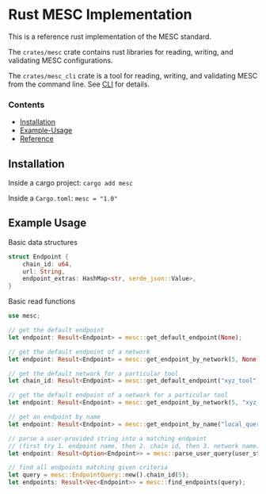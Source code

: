 
# Rust MESC Implementation

This is a reference rust implementation of the MESC standard.

The `crates/mesc` crate contains rust libraries for reading, writing, and validating MESC configurations.

The `crates/mesc_cli` crate is a tool for reading, writing, and validating MESC from the command line. See [CLI](../cli) for details.

### Contents
- [Installation](#Installation)
- [Example-Usage](#Example-Usage)
- [Reference](#Reference)

## Installation

Inside a cargo project: `cargo add mesc`

Inside a `Cargo.toml`: `mesc = "1.0"`

## Example Usage

Basic data structures
```rust
struct Endpoint {
    chain_id: u64,
    url: String,
    endpoint_extras: HashMap<str, serde_json::Value>,
}
```

Basic read functions
```rust
use mesc;

// get the default endpoint
let endpoint: Result<Endpoint> = mesc::get_default_endpoint(None);

// get the default endpoint of a network
let endpoint: Result<Endpoint> = mesc::get_endpoint_by_network(5, None);

// get the default network for a particular tool
let chain_id: Result<Endpoint> = mesc::get_default_endpoint("xyz_tool");

// get the default endpoint of a network for a particular tool
let endpoint: Result<Endpoint> = mesc::get_endpoint_by_network(5, "xyz_tool");

// get an endpoint by name
let endpoint: Result<Endpoint> = mesc::get_endpoint_by_name("local_query");

// parse a user-provided string into a matching endpoint
// (first try 1. endpoint name, then 2. chain id, then 3. network name)
let endpoint: Result<Option<Endpoint>> = mesc::parse_user_query(user_str, "xyz_tool");

// find all endpoints matching given criteria
let query = mesc::EndpointQuery::new().chain_id(5);
let endpoints: Result<Vec<Endpoint>> = mesc::find_endpoints(query);
```
